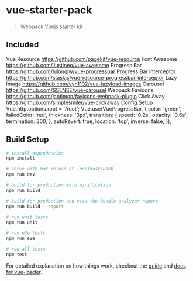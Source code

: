 # vue-starter-pack

> Webpack Vuejs starter kit

## Included
Vue Resource https://github.com/pagekit/vue-resource
Font Awesome https://github.com/Justineo/vue-awesome
Progress Bar https://github.com/hilongjw/vue-progressbar
Progress Bar interceptor https://github.com/staskjs/vue-resource-progressbar-interceptor
Lazy Image https://github.com/yyh1102/vue-lazyload-images
Carousel https://github.com/SSENSE/vue-carousel
Webpack Favicons https://github.com/jantimon/favicons-webpack-plugin
Click Away https://github.com/simplesmiler/vue-clickaway
Config Setup
Vue.http.options.root = '/root';
Vue.use(VueProgressBar, {
  color: 'green',
  failedColor: 'red',
  thickness: '3px',
  transition: {
    speed: '0.2s',
    opacity: '0.6s',
    termination: 300,
  },
  autoRevert: true,
  location: 'top',
  inverse: false,
});


## Build Setup

``` bash
# install dependencies
npm install

# serve with hot reload at localhost:8080
npm run dev

# build for production with minification
npm run build

# build for production and view the bundle analyzer report
npm run build --report

# run unit tests
npm run unit

# run e2e tests
npm run e2e

# run all tests
npm test
```

For detailed explanation on how things work, checkout the [guide](http://vuejs-templates.github.io/webpack/) and [docs for vue-loader](http://vuejs.github.io/vue-loader).
